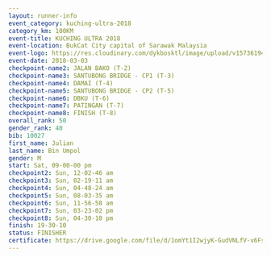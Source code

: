 ```yaml
--- 
layout: runner-info 
event_category: kuching-ultra-2018 
category_km: 100KM 
event-title: KUCHING ULTRA 2018 
event-location: BukCat City capital of Sarawak Malaysia 
event-logo: https://res.cloudinary.com/dykbosktl/image/upload/v1573619473/Logo/kuching-ultra-2018-logo_tlpvm5.png 
event-date: 2018-03-03 
checkpoint-name2: JALAN BAKO (T-2) 
checkpoint-name3: SANTUBONG BRIDGE - CP1 (T-3) 
checkpoint-name4: DAMAI (T-4) 
checkpoint-name5: SANTUBONG BRIDGE - CP2 (T-5) 
checkpoint-name6: DBKU (T-6) 
checkpoint-name7: PATINGAN (T-7) 
checkpoint-name8: FINISH (T-8) 
overall_rank: 50
gender_rank: 40
bib: 10027
first_name: Julian
last_name: Bin Umpol
gender: M
start: Sat, 09-00-00 pm
checkpoint2: Sun, 12-02-46 am
checkpoint3: Sun, 02-19-11 am
checkpoint4: Sun, 04-48-24 am
checkpoint5: Sun, 08-03-35 am
checkpoint6: Sun, 11-56-58 am
checkpoint7: Sun, 03-23-02 pm
checkpoint8: Sun, 04-30-10 pm
finish: 19-30-10
status: FINISHER
certificate: https://drive.google.com/file/d/1omYt1I2wjyK-GudVNLfV-v6Fs8ImZrrD/view?usp=sharing
--- 
```

